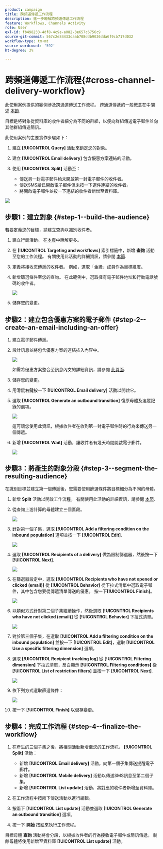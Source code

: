 ```yaml
---
product: campaign
title: 跨頻道傳遞工作流程
description: 進一步瞭解跨頻道傳遞工作流程
feature: Workflows, Channels Activity
role: User
exl-id: fb498233-4df8-4c9e-a082-3e657c6756c9
source-git-commit: 567c2e84433caab708ddb9026dda6f9cb717d032
workflow-type: tm+mt
source-wordcount: '592'
ht-degree: 3%

---
```


# 跨頻道傳遞工作流程{#cross-channel-delivery-workflow}

此使用案例提供的範例涉及跨通道傳送工作流程。 跨通道傳遞的一般概念在中闡述 [本節](cross-channel-deliveries.md).

目標是將對象從資料庫的收件者細分為不同的群組，以便向群組傳送電子郵件並向其他群組傳送簡訊。

此使用案例的主要實作步驟如下：

1. 建立 **[!UICONTROL Query]** 活動來鎖定您的對象。
1. 建立 **[!UICONTROL Email delivery]** 包含優惠方案連結的活動。
1. 使用 **[!UICONTROL Split]** 活動至：

   * 傳送另一封電子郵件給未開啟第一封電子郵件的收件者。
   * 傳送SMS給已開啟電子郵件但未按一下選件連結的收件者。
   * 將開啟電子郵件並按一下連結的收件者新增至資料庫。

![](assets/wkf_cross-channel_7.png)

## 步驟1：建立對象 {#step-1--build-the-audience}

若要定義您的目標，請建立查詢以識別收件者。

1. 建立行銷活動。 在[本頁](../campaigns/marketing-campaign-create.md)中瞭解更多。
1. 在 **[!UICONTROL Targeting and workflows]** 索引標籤中，新增 **查詢** 活動至您的工作流程。 有關使用此活動的詳細資訊，請參閱 [本節](query.md).
1. 定義將接收您傳遞的收件者。 例如，選取「金級」成員作為目標維度。
1. 新增篩選條件至您的查詢。 在此範例中，選取擁有電子郵件地址和行動電話號碼的收件者。

   ![](assets/wkf_cross-channel_3.png)

1. 儲存您的變更。

## 步驟2：建立包含優惠方案的電子郵件 {#step-2--create-an-email-including-an-offer}

1. 建立電子郵件傳遞。
1. 設計訊息並將包含優惠方案的連結插入內容中。

   ![](assets/wkf_cross-channel_1.png)

   如需將優惠方案整合至訊息內文的詳細資訊，請參閱 [此頁面](../../v8/send/email.md).

1. 儲存您的變更。
1. 用滑鼠右鍵按一下 **[!UICONTROL Email delivery]** 活動以開啟它。
1. 選取 **[!UICONTROL Generate an outbound transition]** 復原母體及追蹤記錄的選項。

   ![](assets/wkf_cross-channel_2.png)

   這可讓您使用此資訊，根據收件者在收到第一封電子郵件時的行為來傳送另一個傳遞。

1. 新增 **[!UICONTROL Wait]** 活動，讓收件者有幾天時間開啟電子郵件。

   ![](assets/wkf_cross-channel_4.png)

## 步驟3：將產生的對象分段 {#step-3--segment-the-resulting-audience}

在識別目標並建立第一個傳遞後，您需要使用篩選條件將目標細分為不同的母體。

1. 新增 **Split** 活動以開啟工作流程。 有關使用此活動的詳細資訊，請參閱 [本節](split.md).
1. 從查詢上游計算的母體建立三個區段。

   ![](assets/wkf_cross-channel_6.png)

1. 針對第一個子集，選取 **[!UICONTROL Add a filtering condition on the inbound population]** 選項並按一下 **[!UICONTROL Edit]**.

   ![](assets/wkf_cross-channel_8.png)

1. 選取 **[!UICONTROL Recipients of a delivery]** 做為限制篩選器，然後按一下 **[!UICONTROL Next]**.

   ![](assets/wkf_cross-channel_9.png)

1. 在篩選器設定中，選取 **[!UICONTROL Recipients who have not opened or clicked (email)]** 從 **[!UICONTROL Behavior]** 從下拉式清單中選取電子郵件，其中包含您要從傳遞清單傳送的優惠。 按一下&#x200B;**[!UICONTROL Finish]**。

   ![](assets/wkf_cross-channel_10.png)

1. 以類似方式針對第二個子集繼續操作，然後選取 **[!UICONTROL Recipients who have not clicked (email)]** 從 **[!UICONTROL Behavior]** 下拉式清單。

   ![](assets/wkf_cross-channel_11.png)

1. 對於第三個子集，在選取 **[!UICONTROL Add a filtering condition on the inbound population]** 並按一下 **[!UICONTROL Edit]**，選取 **[!UICONTROL Use a specific filtering dimension]** 選項。
1. 選取 **[!UICONTROL Recipient tracking log]** 從 **[!UICONTROL Filtering dimension]** 下拉式清單，反白顯示 **[!UICONTROL Filtering conditions]** 從 **[!UICONTROL List of restriction filters]** 並按一下 **[!UICONTROL Next]**.

   ![](assets/wkf_cross-channel_12.png)

1. 依下列方式選取篩選條件：

   ![](assets/wkf_cross-channel_13.png)

1. 按一下 **[!UICONTROL Finish]** 以儲存變更。

## 步驟4：完成工作流程 {#step-4--finalize-the-workflow}

1. 在產生的三個子集之後，將相關活動新增至您的工作流程。 **[!UICONTROL Split]** 活動：

   * 新增 **[!UICONTROL Email delivery]** 活動，向第一個子集傳送提醒電子郵件。
   * 新增 **[!UICONTROL Mobile delivery]** 活動以傳送SMS訊息至第二個子集。
   * 新增 **[!UICONTROL List update]** 活動，將對應的收件者新增至資料庫。

1. 在工作流程中按兩下傳送活動以進行編輯。
1. 按兩下 **[!UICONTROL List update]** 活動並選取 **[!UICONTROL Generate an outbound transition]** 選項。
1. 按一下 **開始** 按鈕來執行工作流程。

目標母體 **查詢** 活動將會分段，以根據收件者的行為接收電子郵件或簡訊傳遞。 剩餘母體將使用新增至資料庫 **[!UICONTROL List update]** 活動。

